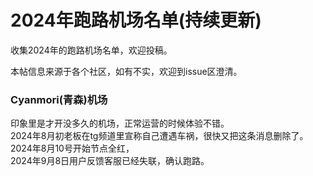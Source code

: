 # 2024年跑路机场名单(持续更新)
收集2024年的跑路机场名单，欢迎投稿。

本帖信息来源于各个社区，如有不实，欢迎到issue区澄清。

### Cyanmori(青森)机场
印象里是才开没多久的机场，正常运营的时候体验不错。<br>
2024年8月初老板在tg频道里宣称自己遭遇车祸，很快又把这条消息删除了。<br>
2024年8月10号开始节点全红，<br>
2024年9月8日用户反馈客服已经失联，确认跑路。<br>

